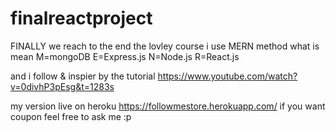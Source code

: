 # finalreactproject


FINALLY we reach to the end the lovley course 
i use MERN method what is mean M=mongoDB E=Express.js N=Node.js R=React.js

and i follow & inspier by the tutorial https://www.youtube.com/watch?v=0divhP3pEsg&t=1283s

my version live on heroku https://followmestore.herokuapp.com/ if you want coupon feel free to ask me :p 
